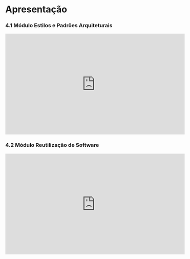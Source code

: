 # Apresentação

### 4.1 Módulo Estilos e Padrões Arquiteturais
<iframe width="560" height="315" src="https://www.youtube.com/embed/cVlhFjSBMBk" title="YouTube video player" frameborder="0" allow="accelerometer; autoplay; clipboard-write; encrypted-media; gyroscope; picture-in-picture" allowfullscreen></iframe>

### 4.2 Módulo Reutilização de Software
<iframe width="560" height="315" src="https://www.youtube.com/embed/ZmafJujQhtU" title="YouTube video player" frameborder="0" allow="accelerometer; autoplay; clipboard-write; encrypted-media; gyroscope; picture-in-picture" allowfullscreen></iframe>
